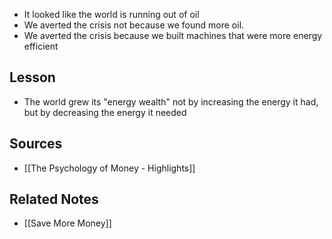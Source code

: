 - It looked like the world is running out of oil
- We averted the crisis not because we found more oil.
- We averted the crisis because we built machines that were more energy efficient

## Lesson
- The world grew its "energy wealth" not by increasing the energy it had, but by decreasing the energy it needed

## Sources
- [[The Psychology of Money - Highlights]]

## Related Notes
- [[Save More Money]]